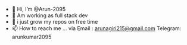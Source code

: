 - 👋 Hi, I’m @Arun-2095
- 👀 Am working as full stack dev
- 🌱 i just grow my repos on free time
- 📫 How to reach me ... 
     via Email : arunagiri215@gmail.com
         Telegram: arunkumar2095

<!---
Arun-2095/Arun-2095 is a ✨ special ✨ repository because its `README.md` (this file) appears on your GitHub profile.
You can click the Preview link to take a look at your changes.
--->
